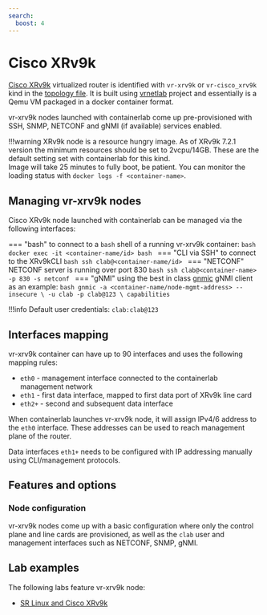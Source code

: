 ```yaml
---
search:
  boost: 4
---
```

# Cisco XRv9k

[Cisco XRv9k](https://www.cisco.com/c/en/us/products/collateral/routers/ios-xrv-9000-router/datasheet-c78-734034.html) virtualized router is identified with `vr-xrv9k` or `vr-cisco_xrv9k` kind in the [topology file](../topo-def-file.md). It is built using [vrnetlab](../vrnetlab.md) project and essentially is a Qemu VM packaged in a docker container format.

vr-xrv9k nodes launched with containerlab come up pre-provisioned with SSH, SNMP, NETCONF and gNMI (if available) services enabled.

!!!warning
    XRv9k node is a resource hungry image. As of XRv9k 7.2.1 version the minimum resources should be set to 2vcpu/14GB. These are the default setting set with containerlab for this kind.  
    Image will take 25 minutes to fully boot, be patient. You can monitor the loading status with `docker logs -f <container-name>`.

## Managing vr-xrv9k nodes
Cisco XRv9k node launched with containerlab can be managed via the following interfaces:

=== "bash"
    to connect to a `bash` shell of a running vr-xrv9k container:
    ```bash
    docker exec -it <container-name/id> bash
    ```
=== "CLI via SSH"
    to connect to the XRv9kCLI
    ```bash
    ssh clab@<container-name/id>
    ```
=== "NETCONF"
    NETCONF server is running over port 830
    ```bash
    ssh clab@<container-name> -p 830 -s netconf
    ```
=== "gNMI"
    using the best in class [gnmic](https://gnmic.kmrd.dev) gNMI client as an example:
    ```bash
    gnmic -a <container-name/node-mgmt-address> --insecure \
    -u clab -p clab@123 \
    capabilities
    ```

!!!info
    Default user credentials: `clab:clab@123`

## Interfaces mapping
vr-xrv9k container can have up to 90 interfaces and uses the following mapping rules:

* `eth0` - management interface connected to the containerlab management network
* `eth1` - first data interface, mapped to first data port of XRv9k line card
* `eth2+` - second and subsequent data interface

When containerlab launches vr-xrv9k node, it will assign IPv4/6 address to the `eth0` interface. These addresses can be used to reach management plane of the router.

Data interfaces `eth1+` needs to be configured with IP addressing manually using CLI/management protocols.


## Features and options
### Node configuration
vr-xrv9k nodes come up with a basic configuration where only the control plane and line cards are provisioned, as well as the `clab` user and management interfaces such as NETCONF, SNMP, gNMI.

## Lab examples
The following labs feature vr-xrv9k node:

- [SR Linux and Cisco XRv9k](../../lab-examples/vr-xrv9k.md)

